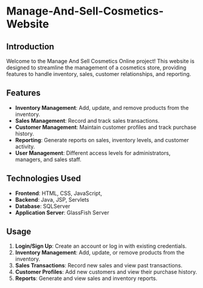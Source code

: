 # Manage-And-Sell-Cosmetics-Website

## Introduction

Welcome to the Manage And Sell Cosmetics Online project! This website is designed to streamline the management of a cosmetics store, providing features to handle inventory, sales, customer relationships, and reporting.


## Features

- **Inventory Management**: Add, update, and remove products from the inventory.
- **Sales Management**: Record and track sales transactions.
- **Customer Management**: Maintain customer profiles and track purchase history.
- **Reporting**: Generate reports on sales, inventory levels, and customer activity.
- **User Management**: Different access levels for administrators, managers, and sales staff.


## Technologies Used
 
- **Frontend**: HTML, CSS, JavaScript, 
- **Backend**: Java, JSP, Servlets
- **Database**: SQLServer
- **Application Server**: GlassFish Server


## Usage

1. **Login/Sign Up**: Create an account or log in with existing credentials.
2. **Inventory Management**: Add, update, or remove products from the inventory.
3. **Sales Transactions**: Record new sales and view past transactions.
4. **Customer Profiles**: Add new customers and view their purchase history.
5. **Reports**: Generate and view sales and inventory reports.


